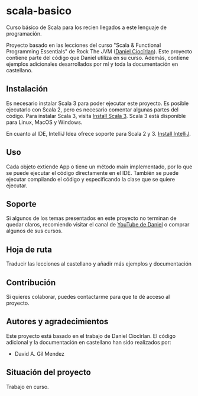 # scala-basico
Curso básico de Scala para los recien llegados a este lenguaje de programación.

Proyecto basado en las lecciones del curso "Scala & Functional Programming Essentials" de Rock The JVM
([Daniel Ciocîrlan](https://github.com/rockthejvm)). Este proyecto contiene parte del código que Daniel utiliza en su
curso. Además, contiene ejemplos adicionales desarrollados por mí y toda la documentación en castellano.

## Instalación

Es necesario instalar Scala 3 para poder ejecutar este proyecto. Es posible ejecutarlo con Scala 2, pero es necesario
comentar algunas partes del código. Para instalar Scala 3, visita
[Install Scala 3](https://scala-lang.org/download/scala3.html). Scala 3 está disponible para Linux, MacOS y Windows.

En cuanto al IDE, IntelliJ Idea ofrece soporte para Scala 2 y 3. [Install IntelliJ](https://www.jetbrains.com/idea/).

## Uso

Cada objeto extiende App o tiene un método main implementado, por lo que se puede ejecutar el código directamente en el
IDE. También se puede ejecutar compilando el código y especificando la clase que se quiere ejecutar.

## Soporte

Si algunos de los temas presentados en este proyecto no terminan de quedar claros, recomiendo visitar el canal de
[YouTube de Daniel](https://www.youtube.com/c/rockthejvm) o comprar algunos de sus cursos.

## Hoja de ruta

Traducir las lecciones al castellano y añadir más ejemplos y documentación

## Contribución

Si quieres colaborar, puedes contactarme para que te dé acceso al proyecto.

## Autores y agradecimientos

Este proyecto está basado en el trabajo de Daniel Ciocîrlan. El código adicional y la documentación en castellano han
sido realizados por:

- David A. Gil Mendez

## Situación del proyecto

Trabajo en curso.